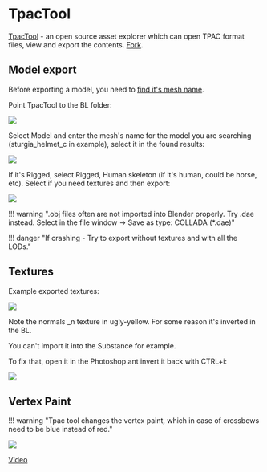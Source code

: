 # TpacTool

[TpacTool](https://github.com/szszss/TpacTool) - an open source asset explorer which can open TPAC format files, view and export the contents. [Fork](https://github.com/hunharibo/TpacTool).

## Model export

Before exporting a model, you need to [find it's mesh name](/modding/items/#how-to-find-itemid).

Point TpacTool to the BL folder:

![](/pics/2410020910.png)


Select Model and enter the mesh's name for the model you are searching (sturgia_helmet_c in example), select it in the found results:

![](/pics/2410020911.png)


If it's Rigged, select Rigged, Human skeleton (if it's human, could be horse, etc). Select if you need textures and then export:

![](/pics/2410020911b.png)


!!! warning ".obj files often are not imported into Blender properly. Try .dae instead. Select in the file window -> Save as type: COLLADA (*.dae)"


!!! danger "If crashing - Try to export without textures and with all the LODs."



## Textures

Example exported textures:

![](/pics/2410081307.png)

Note the normals _n texture in ugly-yellow. For some reason it's inverted in the BL.

You can't import it into the Substance for example.

To fix that, open it in the Photoshop ant invert it back with CTRL+i:

![](/pics/2410081508.png)


## Vertex Paint

!!! warning "Tpac tool changes the vertex paint, which in case of crossbows need to be blue instead of red."

![](/pics/2508062236.png)

[Video](https://www.youtube.com/watch?v=6hG_6RDqgFg)


